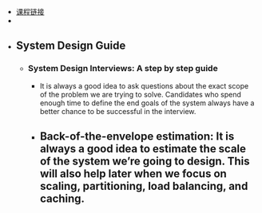 - [课程链接](https://designgurus.org/path-player?courseid=grokking-the-system-design-interview)
-
- ## System Design Guide
	- ### System Design Interviews: A step by step guide
		- It is always a good idea to ask questions about the exact scope of the problem we are trying to solve. Candidates who spend enough time to define the end goals of the system always have a better chance to be successful in the interview.
		- Back-of-the-envelope estimation: It is always a good idea to estimate the scale of the system we’re going to design. This will also help later when we focus on scaling, partitioning, load balancing, and caching.
			-